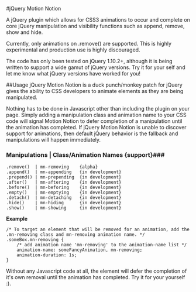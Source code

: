 #jQuery Motion Notion

A jQuery plugin which allows for CSS3 animations to occur and complete on core jQuery manipulation and visibility functions such as append, remove, show and hide.

Currently, only animations on .remove() are supported. This is highly experimental and production use is highly discouraged. 

The code has only been tested on jQuery 1.10.2+, although it is being written to support a wide gamut of jQuery versions. Try it for your self and let me know what jQuery versions have worked for you! 

##Usage
jQuery Motion Notion is a duck punch/monkey patch for jQuery gives the ability to CSS developers to animate elements as they are being manipulated. 

Nothing has to be done in Javascript other than including the plugin on your page. Simply adding a manipulation class and animation name to your CSS code will signal Motion Notion to defer completion of a manipulation until the animation has completed. If jQuery Motion Notion is unable to discover support for animations, then default jQuery behavior is the fallback and manipulations will happen immediately.

### Manipulations | Class/Animation Names {support}###
	.remove()  | mn-removing    {alpha}
	.append()  | mn-appending   {in development}
	.prepend() | mn-prepending  {in development}
	.after()   | mn-aftering	{in development}
	.before()  | mn-beforing	{in development}
	.empty()   | mn-emptying	{in development}
	.detach()  | mn-detaching	{in development}
	.hide()    | mn-hiding		{in development}
	.show()    | mn-showing		{in development}

**Example**

	/* To target an element that will be removed for an animation, add the .mn-removing class and mn-removing animation name. */
	.someBox.mn-removing {
		/* add animation name 'mn-removing' to the animation-name list */
		animation-name: someFancyAnimation, mn-removing; 
		animation-duration: 1s;
	}
	
Without any Javascript code at all, the element will defer the completion of it's own removal until the animation has completed. Try it for your yourself :).